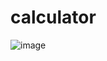 # calculator

![image](https://github.com/user-attachments/assets/645348db-7e47-4350-a008-9c0ef642bd1e)
